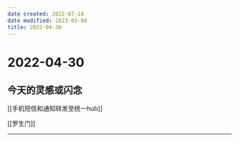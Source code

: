 ```yaml
---
date created: 2022-07-18
date modified: 2023-03-08
title: 2022-04-30
---
```


# 2022-04-30

## 今天的灵感或闪念

[[手机短信和通知转发至统一hub]]

[[罗生门]]

---
